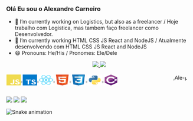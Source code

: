 ### Olá Eu sou o Alexandre Carneiro

- 🔭 I’m currently working on Logistics, but also as a freelancer / Hoje trabalho com Logistica, mas tambem faço freelancer como  Desenvolvedor.
- 🌱 I’m currently working HTML CSS JS React and NodeJS / Atualmente desenvolvendo com HTML CSS JS React and NodeJS
- 😄 Pronouns: He/His / Pronomes: Ele/Dele

<div align="center">
  <a href="https://github.com/snoxanders">
  <img height="180em" src="https://github-readme-stats.vercel.app/api?username=snoxanders&show_icons=true&theme=blueberry&include_all_commits=true&count_private=true"/>
  <img height="180em" src="https://github-readme-stats.vercel.app/api/top-langs/?username=snoxanders&layout=compact&langs_count=7&theme=blueberry"/>
</div>

<div style="display: inline_block"><br>
  <img align="center" alt="Rafa-Js" height="30" width="40" src="https://raw.githubusercontent.com/devicons/devicon/master/icons/javascript/javascript-plain.svg">
  <img align="center" alt="Rafa-Ts" height="30" width="40" src="https://raw.githubusercontent.com/devicons/devicon/master/icons/typescript/typescript-plain.svg">
  <img align="center" alt="Rafa-React" height="30" width="40" src="https://raw.githubusercontent.com/devicons/devicon/master/icons/react/react-original.svg">
  <img align="center" alt="Rafa-HTML" height="30" width="40" src="https://raw.githubusercontent.com/devicons/devicon/master/icons/html5/html5-original.svg">
  <img align="center" alt="Rafa-CSS" height="30" width="40" src="https://raw.githubusercontent.com/devicons/devicon/master/icons/css3/css3-original.svg">
  <img align="center" alt="Rafa-Python" height="30" width="40" src="https://raw.githubusercontent.com/devicons/devicon/master/icons/python/python-original.svg">
  <img align="center" alt="Rafa-Csharp" height="30" width="40" src="https://raw.githubusercontent.com/devicons/devicon/master/icons/csharp/csharp-original.svg">
  <img align="right" alt="Ale-pic" height="150" style="border-radius:50%;"src="https://cdn.discordapp.com/attachments/946563329470648354/995448472570437662/foto_perfil_avatar.jpg">
</div>

##

<div>
  
  <a href="https://instagram.com/alegmarques" target="_blank"><img src="https://img.shields.io/badge/-Instagram-%23E4405F?style=for-the-badge&logo=instagram&logoColor=white" target="_blank"></a>
 <a href = "mailto:alexandre.gcms@gmail.com"><img src="https://img.shields.io/badge/-Gmail-%23333?style=for-the-badge&logo=gmail&logoColor=white" target="_blank"></a>
  <a href="https://www.linkedin.com/in/alexandre-gomes-406b5b178" target="_blank"><img src="https://img.shields.io/badge/-LinkedIn-%230077B5?style=for-the-badge&logo=linkedin&logoColor=white" target="_blank"></a> 
  
  ![Snake animation](https://github.com/snoxanders/snoxanders/blob/output/github-contribution-grid-snake.svg)


</div>
